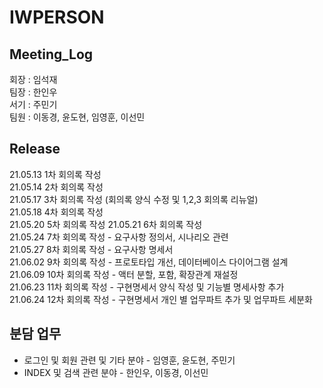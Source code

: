 # IWPERSON
## Meeting_Log  
회장 : 임석재  
팀장 : 한인우  
서기 : 주민기  
팀원 : 이동경, 윤도현, 임영훈, 이선민  

## Release
21.05.13 1차 회의록 작성  
21.05.14 2차 회의록 작성  
21.05.17 3차 회의록 작성 (회의록 양식 수정 및 1,2,3 회의록 리뉴얼)  
21.05.18 4차 회의록 작성  
21.05.20 5차 회의록 작성
21.05.21 6차 회의록 작성  
21.05.24 7차 회의록 작성 - 요구사항 정의서, 시나리오 관련  
21.05.27 8차 회의록 작성 - 요구사항 명세서  
21.06.02 9차 회의록 작성 - 프로토타입 개선, 데이터베이스 다이어그램 설계    
21.06.09 10차 회의록 작성 - 액터 분할, 포함, 확장관계 재설정  
21.06.23 11차 회의록 작성 - 구현명세서 양식 작성 및 기능별 명세사항 추가  
21.06.24 12차 회의록 작성 - 구현명세서 개인 별 업무파트 추가 및 업무파트 세분화  

## 분담 업무
- 로그인 및 회원 관련 및 기타 분야 - 임영훈, 윤도현, 주민기
- INDEX 및 검색 관련 분야 - 한인우, 이동경, 이선민
